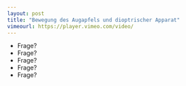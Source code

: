 ```yaml
---
layout: post
title: "Bewegung des Augapfels und dioptrischer Apparat"
vimeourl: https://player.vimeo.com/video/
---
```

- Frage?
- Frage?
- Frage?
- Frage?
- Frage?


